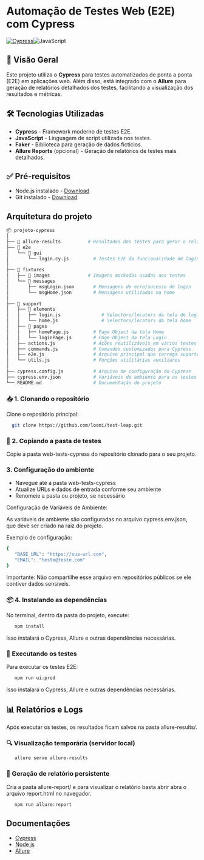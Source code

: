# Automação de Testes Web (E2E) com Cypress

[![Cypress](https://img.shields.io/badge/Cypress-009688.svg?style=for-the-badge&logo=cypress&logoColor=white)](https://github.com/cypress)![JavaScript](https://img.shields.io/badge/JavaScript-F7DF1E.svg?style=for-the-badge&logo=JavaScript&logoColor=black)


## 📌 Visão Geral
Este projeto utiliza o **Cypress** para testes automatizados de ponta a ponta (E2E) em aplicações web. Além disso, está integrado com o **Allure** para geração de relatórios detalhados dos testes, facilitando a visualização dos resultados e métricas.

## 🛠 Tecnologias Utilizadas
- **Cypress** - Framework moderno de testes E2E.
- **JavaScript** - Linguagem de script utilizada nos testes.
- **Faker** - Biblioteca para geração de dados fictícios.
- **Allure Reports**  (opcional) - Geração de relatórios de testes mais detalhados.

## ✅ Pré-requisitos
- Node.js instalado - [Download](https://nodejs.org/)
- Git instalado - [Download](https://git-scm.com/downloads) 

## Arquitetura do projeto
``` bash
📦 projeto-cypress
│
├── 📁 allure-results          # Resultados dos testes para gerar o relatório Allure
├── 📁 e2e
│   └── 📁 gui
│       └── login.cy.js         # Testes E2E da funcionalidade de login
│
├── 📁 fixtures
│   ├── 📁 images              # Imagens mockadas usadas nos testes
│   └── 📁 messages
│       ├── msgLogin.json       # Mensagens de erro/sucesso de login
│       └── msgHome.json        # Mensagens utilizadas na home
│
├── 📁 support
│   ├── 📁 elements
│   │   ├── login.js               # Selectors/locators da tela de login
│   │   └── home.js                # Selectors/locators da tela home
│   ├── 📁 pages
│   │   ├── homePage.js         # Page Object da tela Home
│   │   └── loginPage.js        # Page Object da tela Login
│   ├── actions.js              # Ações reutilizáveis em vários testes
│   ├── commands.js             # Comandos customizados para Cypress
│   ├── e2e.js                  # Arquivo principal que carrega suporte
│   └── utils.js                # Funções utilitárias auxiliares
│
├── cypress.config.js           # Arquivo de configuração do Cypress
├── cypress.env.json            # Variáveis de ambiente para os testes
└── README.md                   # Documentação do projeto
```

### 📥 1. Clonando o repositório
Clone o repositório principal:

```bash
  git clone https://github.com/loomi/test-leap.git
```

### 📂 2. Copiando a pasta de testes
Copie a pasta web-tests-cypress do repositório clonado para o seu projeto.

### 3. Configuração do ambiente
- Navegue até a pasta web-tests-cypress
- Atualize URLs e dados de entrada conforme seu ambiente
- Renomeie a pasta ou projeto, se necessário

Configuração de Variáveis de Ambiente:

As variáveis de ambiente são configuradas no arquivo cypress.env.json, que deve ser criado na raiz do projeto.

Exemplo de configuração:
```bash
{
   "BASE_URL": "https://sua-url.com",
   "EMAIL": "teste@teste.com"
}
```
Importante: Não compartilhe esse arquivo em repositórios públicos se ele contiver dados sensíveis.

### 📦 4. Instalando as dependências
No terminal, dentro da pasta do projeto, execute:
```bash
   npm install
```
Isso instalará o Cypress, Allure e outras dependências necessárias.

### 📌 Executando os testes
Para executar os testes E2E:
```bash
   npm run ui:prod
```

Isso instalará o Cypress, Allure e outras dependências necessárias.

## 📊 Relatórios e Logs
Após executar os testes, os resultados ficam salvos na pasta allure-results/.

### 🔍 Visualização temporária (servidor local)
```bash
   allure serve allure-results
```

### 💾 Geração de relatório persistente
Cria a pasta allure-report/ e para visualizar o relatório basta abrir abra o arquivo report.html no navegador.
```bash
   npm run allure:report
```

## Documentações
- [Cypress](https://docs.cypress.io/)
- [Node js](https://nodejs.org/pt/download)
- [Allure](https://allurereport.org/docs/cypress/)
